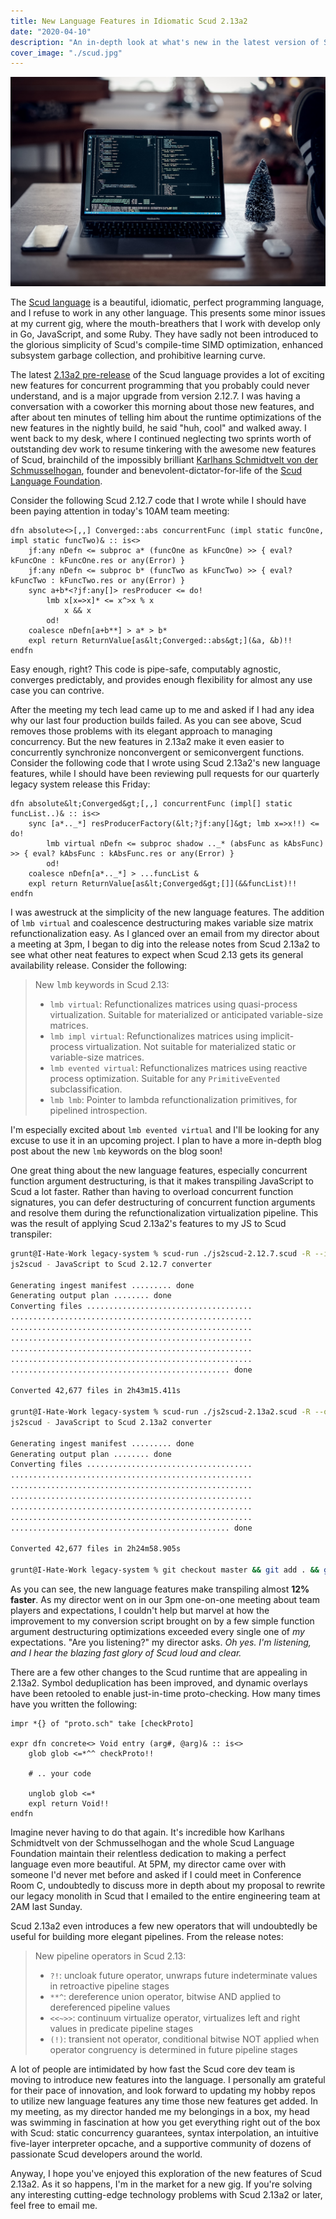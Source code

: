 ```yaml
---
title: New Language Features in Idiomatic Scud 2.13a2
date: "2020-04-10"
description: "An in-depth look at what's new in the latest version of Scud."
cover_image: "./scud.jpg"
---
```


![](./scud.jpg)

The [Scud language](http://scud-lang.lan) is a beautiful, idiomatic, perfect programming language, and I refuse to work in any other language. This presents some minor issues at my current gig, where the mouth-breathers that I work with develop only in Go, JavaScript, and some Ruby. They have sadly not been introduced to the glorious simplicity of Scud's compile-time SIMD optimization, enhanced subsystem garbage collection, and prohibitive learning curve.

The latest [2.13a2 pre-release](http://scud-lang.lan/releases/2.13a2) of the Scud language provides a lot of exciting new features for concurrent programming that you probably could never understand, and is a major upgrade from version 2.12.7. I was having a conversation with a coworker this morning about those new features, and after about ten minutes of telling him about the runtime optimizations of the new features in the nightly build, he said "huh, cool" and walked away. I went back to my desk, where I continued neglecting two sprints worth of outstanding dev work to resume tinkering with the awesome new features of Scud, brainchild of the impossibly brilliant [Karlhans Schmidtvelt von der Schmusselhogan](http://scud-foundation.lan/about/karlhans), founder and benevolent-dictator-for-life of the [Scud Language Foundation](http://scud-foundation.lan).

Consider the following Scud 2.12.7 code that I wrote while I should have been paying attention in today's 10AM team meeting:

```clike
dfn absolute<>[,,] Converged::abs concurrentFunc (impl static funcOne, impl static funcTwo)& :: is<>
    jf:any nDefn <= subproc a* (funcOne as kFuncOne) >> { eval? kFuncOne : kFuncOne.res or any(Error) }
    jf:any nDefn <= subproc b* (funcTwo as kFuncTwo) >> { eval? kFuncTwo : kFuncTwo.res or any(Error) }
    sync a+b*<?jf:any[]> resProducer <= do!
        lmb x[x=>x]* <= x^>x % x
            x && x
        od!
    coalesce nDefn[a+b**] > a* > b*
    expl return ReturnValue[as&lt;Converged::abs&gt;](&a, &b)!!
endfn
```

Easy enough, right? This code is pipe-safe, computably agnostic, converges predictably, and provides enough flexibility for almost any use case you can contrive.

After the meeting my tech lead came up to me and asked if I had any idea why our last four production builds failed. As you can see above, Scud removes those problems with its elegant approach to managing concurrency. But the new features in 2.13a2 make it even easier to concurrently synchronize nonconvergent or semiconvergent functions. Consider the following code that I wrote using Scud 2.13a2's new language features, while I should have been reviewing pull requests for our quarterly legacy system release this Friday:

```clike
dfn absolute&lt;Converged&gt;[,,] concurrentFunc (impl[] static funcList..)& :: is<>
    sync [a*.._*] resProducerFactory(&lt;?jf:any[]&gt; lmb x=>x!!) <= do!
        lmb virtual nDefn <= subproc shadow .._* (absFunc as kAbsFunc) >> { eval? kAbsFunc : kAbsFunc.res or any(Error) }
        od!
    coalesce nDefn[a*.._*] > ...funcList &
    expl return ReturnValue[as&lt;Converged&gt;[]](&&funcList)!!
endfn
```

I was awestruck at the simplicity of the new language features. The addition of `lmb virtual` and coalescence destructuring makes variable size matrix refunctionalization easy. As I glanced over an email from my director about a meeting at 3pm, I began to dig into the release notes from Scud 2.13a2 to see what other neat features to expect when Scud 2.13 gets its general availability release. Consider the following:

<blockquote>
New <kbd>lmb</kbd> keywords in Scud 2.13:

- `lmb virtual`: Refunctionalizes matrices using quasi-process virtualization. Suitable for materialized or anticipated variable-size matrices.
- `lmb impl virtual`: Refunctionalizes matrices using implicit-process virtualization. Not suitable for materialized static or variable-size matrices.
- `lmb evented virtual`: Refunctionalizes matrices using reactive process optimization. Suitable for any `PrimitiveEvented` subclassification.
- `lmb lmb`: Pointer to lambda refunctionalization primitives, for pipelined introspection.
  </blockquote>

I'm especially excited about `lmb evented virtual` and I'll be looking for any excuse to use it in an upcoming project. I plan to have a more in-depth blog post about the new `lmb` keywords on the blog soon!

One great thing about the new language features, especially concurrent function argument destructuring, is that it makes transpiling JavaScript to Scud a lot faster. Rather than having to overload concurrent function signatures, you can defer destructuring of concurrent function arguments and resolve them during the refunctionalization virtualization pipeline. This was the result of applying Scud 2.13a2's features to my JS to Scud transpiler:

```sh
grunt@I-Hate-Work legacy-system % scud-run ./js2scud-2.12.7.scud -R --inplace -i ./src/**/*.js -o ./src/**/*.scud
js2scud - JavaScript to Scud 2.12.7 converter

Generating ingest manifest ......... done
Generating output plan ........ done
Converting files .....................................
......................................................
......................................................
......................................................
......................................................
......................................................
................................................. done

Converted 42,677 files in 2h43m15.411s

grunt@I-Hate-Work legacy-system % scud-run ./js2scud-2.13a2.scud -R --overwrite --inplace ./src/**/\*.js -o ./src/**/\*.scud
js2scud - JavaScript to Scud 2.13a2 converter

Generating ingest manifest ......... done
Generating output plan ........ done
Converting files .....................................
......................................................
......................................................
......................................................
......................................................
......................................................
................................................. done

Converted 42,677 files in 2h24m58.905s

grunt@I-Hate-Work legacy-system % git checkout master && git add . && git commit -m 'wip' && git push --force
```

As you can see, the new language features make transpiling almost **12% faster**. As my director went on in our 3pm one-on-one meeting about team players and expectations, I couldn't help but marvel at how the improvement to my conversion script brought on by a few simple function argument destructuring optimizations exceeded every single one of _my_ expectations. "Are you listening?" my director asks. _Oh yes. I'm listening, and I hear the blazing fast glory of Scud loud and clear._

There are a few other changes to the Scud runtime that are appealing in 2.13a2. Symbol deduplication has been improved, and dynamic overlays have been retooled to enable just-in-time proto-checking. How many times have you written the following:

```clike
impr *{} of "proto.sch" take [checkProto]

expr dfn concrete<> Void entry (arg#, @arg)& :: is<>
    glob glob <=*^^ checkProto!!

    # .. your code

    unglob glob <=*
    expl return Void!!
endfn
```

Imagine never having to do that again. It's incredible how Karlhans Schmidtvelt von der Schmusselhogan and the whole Scud Language Foundation maintain their relentless dedication to making a perfect language even more beautiful. At 5PM, my director came over with someone I'd never met before and asked if I could meet in Conference Room C, undoubtedly to discuss more in depth about my proposal to rewrite our legacy monolith in Scud that I emailed to the entire engineering team at 2AM last Sunday.

Scud 2.13a2 even introduces a few new operators that will undoubtedly be useful for building more elegant pipelines. From the release notes:

<blockquote>
New pipeline operators in Scud 2.13:

- `?!`: uncloak future operator, unwraps future indeterminate values in retroactive pipeline stages
- `**^`: dereference union operator, bitwise AND applied to dereferenced pipeline values
- `<<~>>`: continuum virtualize operator, virtualizes left and right values in predicate pipeline stages
- `(!)`: transient not operator, conditional bitwise NOT applied when operator congruency is determined in future pipeline stages
  </blockquote>

A lot of people are intimidated by how fast the Scud core dev team is moving to introduce new features into the language. I personally am grateful for their pace of innovation, and look forward to updating my hobby repos to utilize new language features any time those new features get added. In my meeting, as my director handed me my belongings in a box, my head was swimming in fascination at how you get everything right out of the box with Scud: static concurrency guarantees, syntax interpolation, an intuitive five-layer interpreter opcache, and a supportive community of dozens of passionate Scud developers around the world.

Anyway, I hope you've enjoyed this exploration of the new features of Scud 2.13a2. As it so happens, I'm in the market for a new gig. If you're solving any interesting cutting-edge technology problems with Scud 2.13a2 or later, feel free to email me.
